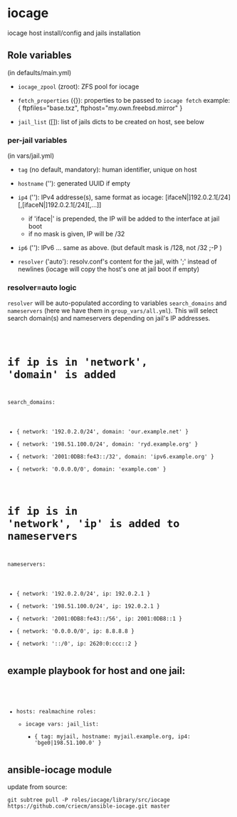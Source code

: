 # iocage

iocage host install/config and jails installation

## Role variables

(in defaults/main.yml)

* `iocage_zpool` (zroot): ZFS pool for iocage

* `fetch_properties` ({}): properties to be passed to `iocage fetch`
  example: { ftpfiles="base.txz", ftphost="my.own.freebsd.mirror" }

* `jail_list` ([]): list of jails dicts to be created on host, see below

### per-jail variables

(in vars/jail.yml)

* `tag` (no default, mandatory): human identifier, unique on host

* `hostname` (''): generated UUID if empty

* `ip4` (''): IPv4 addresse(s), same format as iocage: [ifaceN|]192.0.2.1[/24][,[ifaceN|]192.0.2.1[/24][,…]]
  * if 'iface|' is prepended, the IP will be added to the interface at jail boot
  * if no mask is given, IP will be /32

* `ip6` (''): IPv6 … same as above. (but default mask is /128, not /32 ;-P )

* `resolver` ('auto'): resolv.conf's content for the jail, with ';' instead of newlines
  (iocage will copy the host's one at jail boot if empty)

### resolver=auto logic

`resolver` will be auto-populated according to variables `search_domains` and `nameservers`
(here we have them in `group_vars/all.yml`). This will select search domain(s) and nameservers
 depending on jail's IP addresses.

<code><pre>
# if ip is in 'network', 'domain' is added
search_domains:
  - { network: '192.0.2.0/24', domain: 'our.example.net' }
  - { network: '198.51.100.0/24', domain: 'ryd.example.org' }
  - { network: '2001:0DB8:fe43::/32', domain: 'ipv6.example.org' }
  - { network: '0.0.0.0/0', domain: 'example.com' }

# if ip is in 'network', 'ip' is added to nameservers
nameservers:
  - { network: '192.0.2.0/24', ip: 192.0.2.1 }
  - { network: '198.51.100.0/24', ip: 192.0.2.1 }
  - { network: '2001:0DB8:fe43::/56', ip: 2001:0DB8::1 }
  - { network: '0.0.0.0/0', ip: 8.8.8.8 }
  - { network: '::/0', ip: 2620:0:ccc::2 }
</pre></code>

## example playbook for host and one jail:
<code><pre>
- hosts: realmachine
  roles:
    - iocage
  vars:
    jail_list:
      - { tag: myjail, hostname: myjail.example.org, ip4: 'bge0|198.51.100.0' }
</pre></code>

## ansible-iocage module
update from source:

`git subtree pull -P roles/iocage/library/src/iocage https://github.com/criecm/ansible-iocage.git master`
